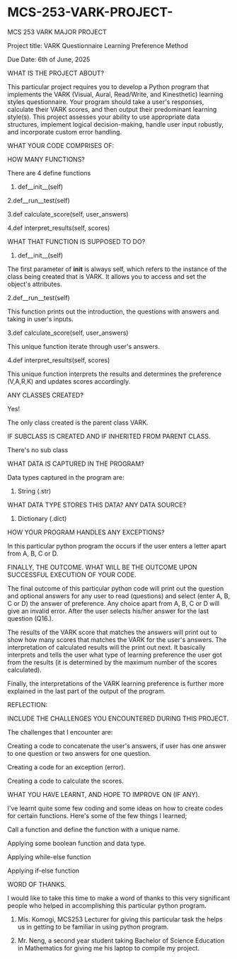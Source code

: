 # MCS-253-VARK-PROJECT-
MCS 253 VARK MAJOR PROJECT 

Project title: VARK Questionnaire
   Learning Preference Method
   
Due Date: 6th of June, 2025

WHAT IS THE PROJECT ABOUT?

This particular project requires you to develop a Python program that implements the VARK (Visual, Aural, Read/Write, and Kinesthetic) learning styles questionnaire. Your program should take a user's responses, calculate their VARK scores, and then output their predominant learning style(s). This project assesses your ability to use appropriate data structures, implement logical decision-making, handle user input robustly, and 
incorporate custom error handling.

WHAT YOUR CODE COMPRISES OF:

HOW MANY FUNCTIONS?

There are 4 define functions

1. def__init__(self)

2.def__run__test(self)

3.def calculate_score(self, user_answers)

4.def interpret_results(self, scores)

WHAT THAT FUNCTION IS SUPPOSED TO DO?

1. def__init__(self)

The first parameter of __init__ is always self, which refers to the instance of the class being created that is VARK. It allows you to access and set the object's attributes.

2.def__run__test(self)

This function prints out the introduction, the questions with answers and taking in user's inputs.

3.def calculate_score(self, user_answers)

This unique function iterate through user's answers.

4.def interpret_results(self, scores)

This unique function interprets the results and determines the preference (V,A,R,K) and updates scores accordingly.

ANY CLASSES CREATED?

Yes!

The only class created is the parent class VARK.

IF SUBCLASS IS CREATED AND IF INHERITED FROM PARENT CLASS.

There's no sub class

WHAT DATA IS CAPTURED IN THE PROGRAM?

Data types captured in the program are:

1. String (.str)

WHAT DATA TYPE STORES THIS DATA? ANY DATA SOURCE?

1. Dictionary (.dict)

HOW YOUR PROGRAM HANDLES ANY EXCEPTIONS?

In this particular python program the occurs if the user enters a letter apart from A, B, C or D.

FINALLY, THE OUTCOME. WHAT WILL BE THE OUTCOME UPON SUCCESSFUL EXECUTION OF YOUR CODE.

The final outcome of this particular python code will print out the question and optional answers for any user to read (questions) and select (enter A, B, C or D) the answer of preference. Any choice apart from A, B, C or D will give an invalid error. After the user selects  his/her answer for the last question (Q16.).

The results of the VARK score that matches the answers will print out to show how many scores that matches the VARK for the user's answers. 
The interpretation of calculated results will the print out next. It basically interprets and tells the user what type of learning preference the user got from the results (it is determined by the maximum number of the scores calculated).

Finally, the interpretations of the VARK learning preference is further more explained in the last part of the output of the program.

REFLECTION: 

INCLUDE THE CHALLENGES YOU ENCOUNTERED DURING THIS PROJECT. 

The challenges that I encounter are:

Creating a code to concatenate the user's answers, if user has one answer to one question or two answers for one question.

Creating a code for an exception (error).

Creating a code to calculate the scores.

WHAT YOU HAVE LEARNT, AND HOPE TO IMPROVE ON (IF ANY).

I've learnt quite some few coding and some ideas on how to create codes for certain functions. 
Here's some of the few things I learned;

Call a function and define the function with a unique name.

Applying some boolean function and data type.

Applying while-else function

Applying if-else function 

WORD OF THANKS.

I would like to take this time to make a word of thanks to this very significant people who helped in accomplishing this particular python program.

1. Mis. Komogi, MCS253 Lecturer for giving this particular task the helps us in getting to be familiar in using python program.

2. Mr. Neng, a second year student taking Bachelor of Science Education in Mathematics for giving me his laptop to compile my project.

